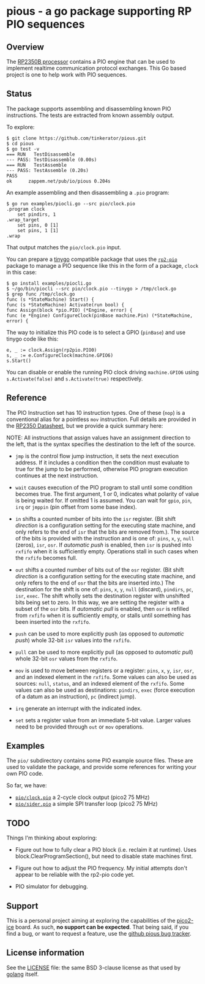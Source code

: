 # pious - a go package supporting RP PIO sequences

## Overview

The [RP2350B
processor](https://datasheets.raspberrypi.com/rp2350/rp2350-datasheet.pdf)
contains a PIO engine that can be used to implement realtime
communication protocol exchanges. This Go based project is one to help
work with PIO sequences.

## Status

The package supports assembling and disassembling known PIO
instructions. The tests are extracted from known assembly output.

To explore:

```
$ git clone https://github.com/tinkerator/pious.git
$ cd pious
$ go test -v
=== RUN   TestDisassemble
--- PASS: TestDisassemble (0.00s)
=== RUN   TestAssemble
--- PASS: TestAssemble (0.20s)
PASS
ok  	zappem.net/pub/io/pious	0.204s
```

An example assembling and then disassembling a `.pio` program:

```
$ go run examples/piocli.go --src pio/clock.pio
.program clock
	set	pindirs, 1
.wrap_target
	set	pins, 0 [1]
	set	pins, 1 [1]
.wrap
```

That output matches the `pio/clock.pio` input.

You can prepare a [tinygo](https://tinygo.org/) compatible package
that uses the [`rp2-pio`](github.com/tinygo-org/pio/rp2-pio) package
to manage a PIO sequence like this in the form of a package, `clock`
in this case:

```
$ go install examples/piocli.go
$ ~/go/bin/piocli --src pio/clock.pio --tinygo > /tmp/clock.go
$ grep func /tmp/clock.go
func (s *StateMachine) Start() {
func (s *StateMachine) Activate(run bool) {
func Assign(block *pio.PIO) (*Engine, error) {
func (e *Engine) ConfigureClock(pinBase machine.Pin) (*StateMachine, error) {
```

The way to initialize this PIO code is to select a GPIO (`pinBase`)
and use tinygo code like this:
```
e, _ := clock.Assign(rp2pio.PIO0)
s, _ := e.ConfigureClock(machine.GPIO6)
s.Start()
```

You can disable or enable the running PIO clock driving `machine.GPIO6`
using `s.Activate(false)` and `s.Activate(true)` respectively.

## Reference

The PIO Instruction set has 10 instruction types. One of these (`nop`)
is a conventional alias for a pointless `mov` instruction. Full
details are provided in the [RP2350
Datasheet](https://datasheets.raspberrypi.com/rp2350/rp2350-datasheet.pdf),
but we provide a quick summary here:

NOTE: All instructions that assign values have an assignment direction
      to the left, that is the syntax specifies the destination to the
      left of the source.

- `jmp` is the control flow jump instruction, it sets the next
  execution address. If it includes a condition then the condition
  must evaluate to true for the jump to be performed, otherwise PIO
  program execution continues at the next instruction.

- `wait` causes execution of the PIO program to stall until some
  condition becomes true. The first argument, 1 or 0, indicates what
  polarity of value is being waited for. If omitted 1 is assumed. You
  can wait for `gpio`, `pin`, `irq` or `jmppin` (pin offset from some
  base index).

- `in` shifts a counted number of bits into the `isr` register. (Bit
  shift _direction_ is a configuration setting for the executing state
  machine, and only refers to the end of `isr` that the bits are
  removed from.). The source of the bits is provided with the
  instruction and is one of: `pins`, `x`, `y`, `null` (zeros), `isr`,
  `osr`.  If _automatic push_ is enabled, then `isr` is pushed into
  `rxfifo` when it is sufficiently empty. Operations stall in such
  cases when the `rxfifo` becomes full.

- `out` shifts a counted number of bits out of the `osr`
  register. (Bit shift _direction_ is a configuration setting for the
  executing state machine, and only refers to the end of `osr` that
  the bits are inserted into.) The destination for the shift is one
  of: `pins`, `x`, `y`, `null` (discard), `pindirs`, `pc`, `isr`,
  `exec`. The shift wholly sets the destination register with
  unshifted bits being set to zero. In this way, we are setting the
  register with a subset of the `osr` bits. If _automatic pull_ is
  enabled, then `osr` is refilled from `rxfifo` when it is
  sufficiently empty, or stalls until something has been inserted into
  the `rxfifo`.

- `push` can be used to more explicitly push (as opposed to _automatic
  push_) whole 32-bit `isr` values into the `rxfifo`.

- `pull` can be used to more explicitly pull (as opposed to _automatic
  pull_) whole 32-bit `osr` values from the `rxfifo`.

- `mov` is used to move between registers or a register: `pins`, `x`,
  `y`, `isr`, `osr`, and an indexed element in the `rxfifo`. Some
  values can also be used as sources: `null`, `status`, and an indexed
  element of the `rxfifo`. Some values can also be used as
  destinations: `pindirs`, `exec` (force execution of a datum as an
  instruction), `pc` (indirect jump).

- `irq` generate an interrupt with the indicated index.

- `set` sets a register value from an immediate 5-bit value. Larger
  values need to be provided through `out` or `mov` operations.

## Examples

The `pio/` subdirectory contains some PIO example source files. These
are used to validate the package, and provide some references for
writing your own PIO code.

So far, we have:

- [`pio/clock.pio`](pio/clock.pio) a 2-cycle clock output (pico2 75 MHz)
- [`pio/sider.pio`](pio/sider.pio) a simple SPI transfer loop (pico2 75 MHz)

## TODO

Things I'm thinking about exploring:

- Figure out how to fully clear a PIO block (i.e. reclaim it at
  runtime). Uses block.ClearProgramSection(), but need to disable
  state machines first.

- Figure out how to adjust the PIO frequency. My initial attempts
  don't appear to be reliable with the rp2-pio code yet.

- PIO simulator for debugging.

## Support

This is a personal project aiming at exploring the capabilities of the
[pico2-ice](http://pico2-ice.tinyvision.ai/) board. As such, **no
support can be expected**. That being said, if you find a bug, or want
to request a feature, use the [github pious bug
tracker](https://github.com/tinkerator/pious/issues).

## License information

See the [LICENSE](LICENSE) file: the same BSD 3-clause license as that
used by [golang](https://golang.org/LICENSE) itself.
